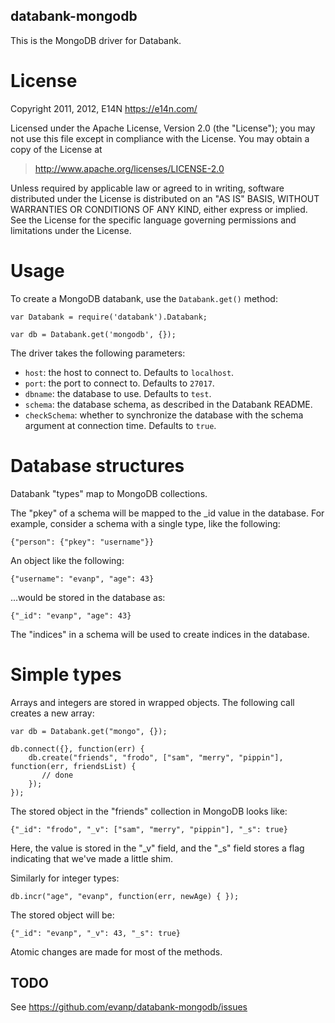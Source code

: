databank-mongodb
----------------

This is the MongoDB driver for Databank.

License
=======

Copyright 2011, 2012, E14N https://e14n.com/

Licensed under the Apache License, Version 2.0 (the "License");
you may not use this file except in compliance with the License.
You may obtain a copy of the License at

> http://www.apache.org/licenses/LICENSE-2.0

Unless required by applicable law or agreed to in writing, software
distributed under the License is distributed on an "AS IS" BASIS,
WITHOUT WARRANTIES OR CONDITIONS OF ANY KIND, either express or implied.
See the License for the specific language governing permissions and
limitations under the License.

Usage
=====

To create a MongoDB databank, use the `Databank.get()` method:

    var Databank = require('databank').Databank;
    
    var db = Databank.get('mongodb', {});
    
The driver takes the following parameters:

* `host`: the host to connect to. Defaults to `localhost`.
* `port`: the port to connect to. Defaults to `27017`.
* `dbname`: the database to use. Defaults to `test`.
* `schema`: the database schema, as described in the Databank README.
* `checkSchema`: whether to synchronize the database with the schema
  argument at connection time. Defaults to `true`.

Database structures
===================

Databank "types" map to MongoDB collections.

The "pkey" of a schema will be mapped to the _id value in the
database. For example, consider a schema with a single type, like the
following:

    {"person": {"pkey": "username"}}
    
An object like the following:

    {"username": "evanp", "age": 43}
    
...would be stored in the database as:

    {"_id": "evanp", "age": 43}
        
The "indices" in a schema will be used to create indices in the
database.

Simple types
============

Arrays and integers are stored in wrapped objects. The following call
creates a new array:

    var db = Databank.get("mongo", {});
    
    db.connect({}, function(err) {
        db.create("friends", "frodo", ["sam", "merry", "pippin"], function(err, friendsList) {
           // done
        });
    });

The stored object in the "friends" collection in MongoDB looks like:

    {"_id": "frodo", "_v": ["sam", "merry", "pippin"], "_s": true}
    
Here, the value is stored in the "_v" field, and the "_s" field stores
a flag indicating that we've made a little shim.

Similarly for integer types:

    db.incr("age", "evanp", function(err, newAge) { });
    
The stored object will be:

    {"_id": "evanp", "_v": 43, "_s": true}

Atomic changes are made for most of the methods.
    
TODO
----

See https://github.com/evanp/databank-mongodb/issues

